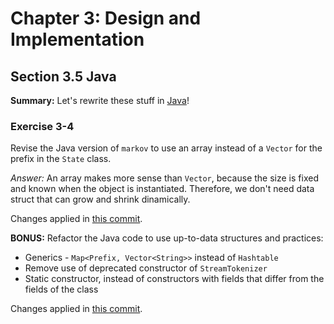 # Chapter 3: Design and Implementation

## Section 3.5 Java

**Summary:** Let's rewrite these stuff in [Java](Markov.java)!

### Exercise 3-4

Revise the Java version of `markov` to use an array instead of a `Vector` for the prefix in the `State` class.

_Answer:_ An array makes more sense than `Vector`, because the size is fixed and known when the object is instantiated.
Therefore, we don't need data struct that can grow and shrink dinamically.

Changes applied in [this commit](https://github.com/asankov/the-practice-of-programming/commit/a1530955650425780da796e8d04a42ceacdf275c).

**BONUS:** Refactor the Java code to use up-to-data structures and practices:

- Generics - `Map<Prefix, Vector<String>>` instead of `Hashtable`
- Remove use of deprecated constructor of `StreamTokenizer`
- Static constructor, instead of constructors with fields that differ from the fields of the class

Changes applied in [this commit](https://github.com/asankov/the-practice-of-programming/commit/793994dae973f3d4d9a14224fb511f9d6fe9de82).
